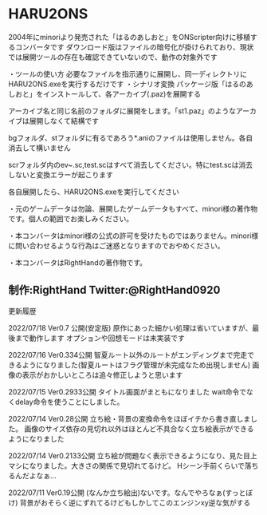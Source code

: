 # HARU2ONS
2004年にminoriより発売された「はるのあしおと」をONScripter向けに移植するコンバータです
ダウンロード版はファイルの暗号化が掛けられており、現状では展開ツールの存在も確認できていないので、動作の対象外です

・ツールの使い方
必要なファイルを指示通りに展開し、同一ディレクトリにHARU2ONS.exeを実行するだけです
・シナリオ変換
パッケージ版「はるのあしおと」をインストールして、各アーカイブ(.paz)を展開する

アーカイブ名と同じ名前のフォルダに展開をします。「st1.paz」のようなアーカイブは展開しなくて結構です

bgフォルダ、stフォルダに有るであろう*.aniのファイルは使用しません。各自消去して構いません

scrフォルダ内のev~.sc,test.scはすべて消去してください。特にtest.scは消去しないと変換エラーが起こります

各自展開したら、HARU2ONS.exeを実行してください

・元のゲームデータは勿論、展開したゲームデータもすべて、minori様の著作物です。個人の範囲でお楽しみください。

・本コンバータはminori様の公式の許可を受けたものではありません。minori様に問い合わせるような行為はご迷惑となりますのでおやめください。

・本コンバータはRightHandの著作物です。

制作:RightHand Twitter:@RightHand0920
---------------------------------------------------------------------------------------------------------------
更新履歴

2022/07/18 Ver0.7 公開(安定版)
原作にあった細かい処理は省いていますが、最後まで動作します
オプションや回想モードは未実装です

2022/07/16 Ver0.334公開
智夏ルート以外のルートがエンディングまで完走できるようになりました(智夏ルートはフラグ管理が未完成なため出現しません)
画像の表示がおかしいところは追々修正しようと思います

2022/07/15 Ver0.2933公開
タイトル画面がまともになりました
wait命令でなくdelay命令を使うことにしました。

2022/07/14 Ver0.28公開
立ち絵・背景の変換命令をほぼイチから書き直しました。
画像のサイズ依存の見切れ以外はほとんど不具合なく立ち絵表示ができるようになりました

2022/07/14 Ver0.2133公開
立ち絵が問題なく表示できるようになり、見た目上マシになりました。大きさの関係で見切れてるけど。
Hシーン手前くらいで落ちるんだよなぁ…

2022/07/11 Ver0.19公開
(なんか立ち絵出)ないです。なんでやろなぁ(すっとぼけ)
背景がおそらく逆にずれてるけどもしかしてこのエンジンxy逆な気がする



